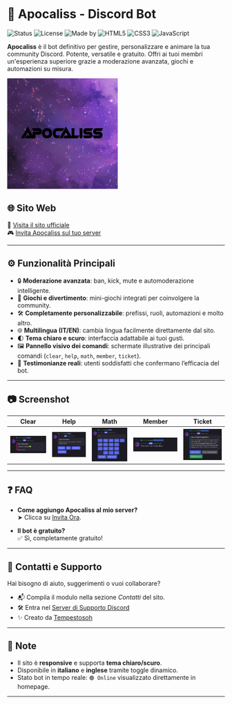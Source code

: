 # 🤖 Apocaliss - Discord Bot
![Status](https://img.shields.io/badge/status-attivo-red?style=flat-square)
![License](https://img.shields.io/badge/license-MIT-blue?style=flat-square)
![Made by](https://img.shields.io/badge/made%20by-Tempestosoh-red?style=flat-square)
![HTML5](https://img.shields.io/badge/HTML5-%23E34F26?logo=html5&logoColor=white&style=flat-square)
![CSS3](https://img.shields.io/badge/CSS3-%231572B6?logo=css3&logoColor=white&style=flat-square)
![JavaScript](https://img.shields.io/badge/JavaScript-%23F7DF1E?logo=javascript&logoColor=black&style=flat-square)

**Apocaliss** è il bot definitivo per gestire, personalizzare e animare la tua community Discord. Potente, versatile e gratuito. Offri ai tuoi membri un'esperienza superiore grazie a moderazione avanzata, giochi e automazioni su misura.

![Logo](logo.webp)

## 🌐 Sito Web

🔗 [Visita il sito ufficiale](https://tuosito.github.io)  
🎮 [Invita Apocaliss sul tuo server](https://discord.com/oauth2/authorize?client_id=1039915454489170032&scope=bot%20applications.commands&permissions=2146958847)

---

## ⚙️ Funzionalità Principali

- 🔒 **Moderazione avanzata**: ban, kick, mute e automoderazione intelligente.
- 🎉 **Giochi e divertimento**: mini-giochi integrati per coinvolgere la community.
- 🛠️ **Completamente personalizzabile**: prefissi, ruoli, automazioni e molto altro.
- 🌐 **Multilingua (IT/EN)**: cambia lingua facilmente direttamente dal sito.
- 🌓 **Tema chiaro e scuro**: interfaccia adattabile ai tuoi gusti.
- 🖼️ **Pannello visivo dei comandi**: schermate illustrative dei principali comandi (`clear`, `help`, `math`, `member`, `ticket`).
- 💬 **Testimonianze reali**: utenti soddisfatti che confermano l’efficacia del bot.

---

## 📷 Screenshot

| Clear | Help | Math | Member | Ticket |
|:-----:|:----:|:----:|:------:|:------:|
| ![](clear.jpg) | ![](help.jpg) | ![](math.jpg) | ![](member.jpg) | ![](ticket.jpg) |

---

## ❓ FAQ

- **Come aggiungo Apocaliss al mio server?**  
  ➤ Clicca su [Invita Ora](https://discord.com/oauth2/authorize?client_id=1039915454489170032&scope=bot%20applications.commands&permissions=2146958847).

- **Il bot è gratuito?**  
  ✅ Sì, completamente gratuito!

---

## 📧 Contatti e Supporto

Hai bisogno di aiuto, suggerimenti o vuoi collaborare?

- 📬 Compila il modulo nella sezione *Contatti* del sito.
- 🛠️ Entra nel [Server di Supporto Discord](https://discord.com/invite/zGUR2wtWSQ)
- ✨ Creato da [Tempestosoh](https://tempestosoh.github.io/portfolio/homepage.html)

---

## 📌 Note

- Il sito è **responsive** e supporta **tema chiaro/scuro**.
- Disponibile in **italiano** e **inglese** tramite toggle dinamico.
- Stato bot in tempo reale: `🟢 Online` visualizzato direttamente in homepage.

---


